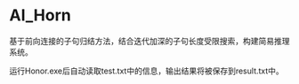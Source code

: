 # AI_Horn
基于前向连接的子句归结方法，结合迭代加深的子句长度受限搜索，构建简易推理系统。

运行Honor.exe后自动读取test.txt中的信息，输出结果将被保存到result.txt中。
